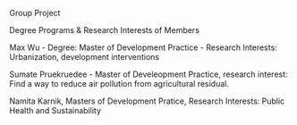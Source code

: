 Group Project

Degree Programs & Research Interests of Members

Max Wu - Degree: Master of Development Practice - Research Interests: Urbanization, development interventions

Sumate Pruekruedee - Master of Develeopment Practice, research interest: Find a way to reduce air pollution from agricultural residual. 

Namita Karnik, Masters of Development Pratice, Research Interests: Public Health and Sustainability